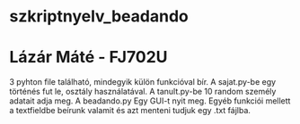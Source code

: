 # szkriptnyelv_beadando
# Lázár Máté - FJ702U
3 pyhton file található, mindegyik külön funkcióval bír.
A sajat.py-be egy történés fut le, osztály használatával.
A tanult.py-be 10 random személy adatait adja meg.
A beadando.py Egy GUI-t nyit meg. Egyéb funkciói mellett a textfieldbe beírunk valamit és azt menteni tudjuk egy .txt fájlba.
